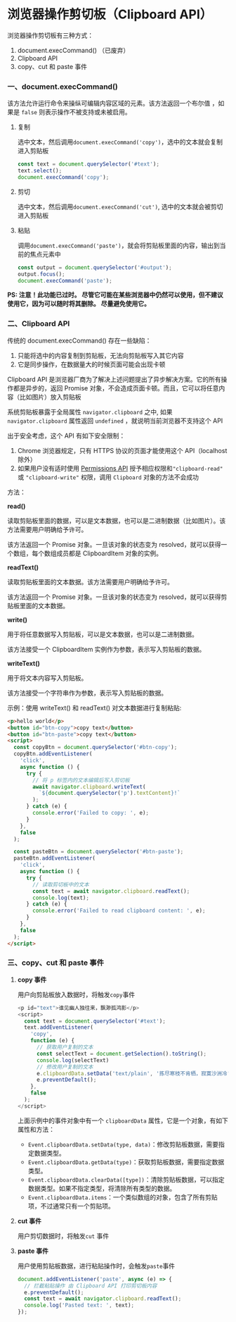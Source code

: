 # 浏览器操作剪切板（Clipboard API）

浏览器操作剪切板有三种方式：

1. document.execCommand() （已废弃）
2. Clipboard API
3. copy、cut 和 paste 事件

### 一、document.execCommand()

该方法允许运行命令来操纵可编辑内容区域的元素。该方法返回一个布尔值 ，如果是 `false` 则表示操作不被支持或未被启用。

1. 复制

   选中文本，然后调用`document.execCommand('copy')`，选中的文本就会复制进入剪贴板

   ```js
   const text = document.querySelector('#text');
   text.select();
   document.execCommand('copy');
   ```

2. 剪切

   选中文本，然后调用`document.execCommand('cut')`, 选中的文本就会被剪切进入剪贴板

3. 粘贴

   调用`document.execCommand('paste')`，就会将剪贴板里面的内容，输出到当前的焦点元素中

   ```js
   const output = document.querySelector('#output');
   output.focus();
   document.execCommand('paste');
   ```

**PS: 注意！此功能已过时。 尽管它可能在某些浏览器中仍然可以使用，但不建议使用它，因为可以随时将其删除。 尽量避免使用它。**

### 二、Clipboard API

传统的 document.execCommand() 存在一些缺陷：

1. 只能将选中的内容复制到剪贴板，无法向剪贴板写入其它内容
2. 它是同步操作，在数据量大的时候页面可能会出现卡顿

Clipboard API 是浏览器厂商为了解决上述问题提出了异步解决方案。它的所有操作都是异步的，返回 Promise 对象，不会造成页面卡顿。而且，它可以将任意内容（比如图片）放入剪贴板

系统剪贴板暴露于全局属性 `navigator.clipboard` 之中, 如果 `navigator.clipboard` 属性返回 `undefined` ，就说明当前浏览器不支持这个 API

出于安全考虑，这个 API 有如下安全限制：

1. Chrome 浏览器规定，只有 HTTPS 协议的页面才能使用这个 API（localhost除外）
2. 如果用户没有适时使用 [Permissions API](https://developer.mozilla.org/en-US/docs/Web/API/Permissions_API) 授予相应权限和`"clipboard-read"` 或 `"clipboard-write"` 权限，调用 `Clipboard` 对象的方法不会成功

方法：

**read()**

读取剪贴板里面的数据，可以是文本数据，也可以是二进制数据（比如图片）。该方法需要用户明确给予许可。

该方法返回一个 Promise 对象。一旦该对象的状态变为 resolved，就可以获得一个数组，每个数组成员都是 ClipboardItem 对象的实例。

**readText()**

读取剪贴板里面的文本数据。该方法需要用户明确给予许可。

该方法返回一个 Promise 对象。一旦该对象的状态变为 resolved，就可以获得剪贴板里面的文本数据。

**write()**

用于将任意数据写入剪贴板，可以是文本数据，也可以是二进制数据。

该方法接受一个 ClipboardItem 实例作为参数，表示写入剪贴板的数据。

**writeText()**

用于将文本内容写入剪贴板。

该方法接受一个字符串作为参数，表示写入剪贴板的数据。

示例：使用 writeText() 和 readText() 对文本数据进行复制粘贴:

```html
<p>hello world</p>
<button id="btn-copy">copy text</button>
<button id="btn-paste">copy text</button>
<script>
  const copyBtn = document.querySelector('#btn-copy');
  copyBtn.addEventListener(
    'click',
    async function () {
      try {
        // 将 p 标签内的文本编辑后写入剪切板
        await navigator.clipboard.writeText(
          `${document.querySelector('p').textContent}!`
        );
      } catch (e) {
        console.error('Failed to copy: ', e);
      }
    },
    false
  );

  const pasteBtn = document.querySelector('#btn-paste');
  pasteBtn.addEventListener(
    'click',
    async function () {
      try {
        // 读取剪切板中的文本
        const text = await navigator.clipboard.readText();
        console.log(text);
      } catch (e) {
        console.error('Failed to read clipboard content: ', e);
      }
    },
    false
  );
</script>
```

### 三、copy、cut 和 paste 事件

1. **copy 事件**

   用户向剪贴板放入数据时，将触发`copy`事件

   ```js
   <p id="text">谁见幽人独往来，飘渺孤鸿影</p>
   <script>
     const text = document.querySelector('#text');
     text.addEventListener(
       'copy',
       function (e) {
         // 获取用户复制的文本
         const selectText = document.getSelection().toString();
         console.log(selectText)
         // 修改用户复制的文本
         e.clipboardData.setData('text/plain', '拣尽寒枝不肯栖，寂寞沙洲冷');
         e.preventDefault();
       },
       false
     );
   </script>
   ```

   上面示例中的事件对象中有一个 `clipboardData` 属性，它是一个对象，有如下属性和方法：

   - `Event.clipboardData.setData(type, data)`：修改剪贴板数据，需要指定数据类型。
   - `Event.clipboardData.getData(type)`：获取剪贴板数据，需要指定数据类型。
   - `Event.clipboardData.clearData([type])`：清除剪贴板数据，可以指定数据类型。如果不指定类型，将清除所有类型的数据。
   - `Event.clipboardData.items`：一个类似数组的对象，包含了所有剪贴项，不过通常只有一个剪贴项。

2. **cut 事件**

   用户剪切数据时，将触发`cut` 事件

3. **paste 事件**

   用户使用剪贴板数据，进行粘贴操作时，会触发`paste`事件

   ```js
   document.addEventListener('paste', async (e) => {
     // 拦截粘贴操作 由 Clipboard API 打印剪切板内容
     e.preventDefault();
     const text = await navigator.clipboard.readText();
     console.log('Pasted text: ', text);
   });
   ```
